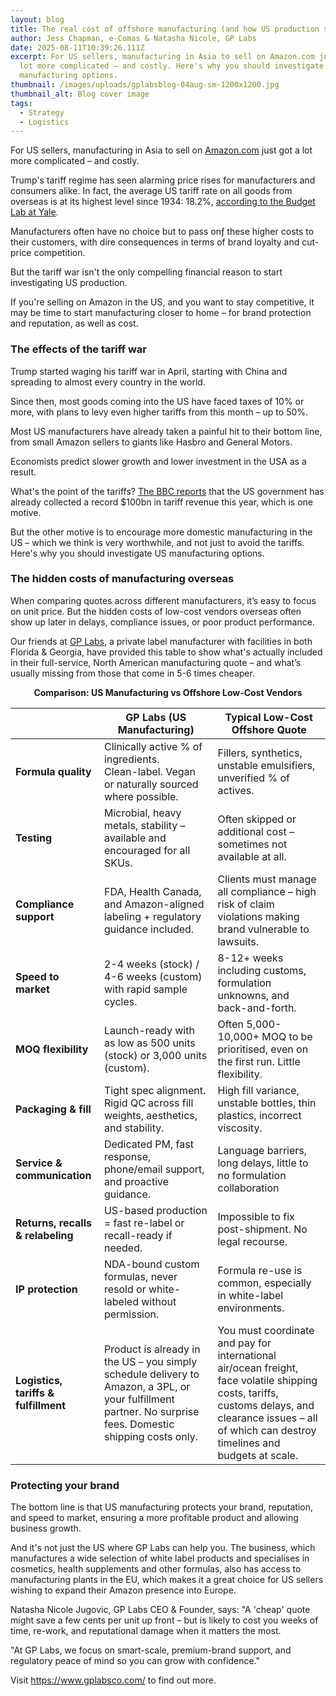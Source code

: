 ```yaml
---
layout: blog
title: The real cost of offshore manufacturing (and how US production solves it!)
author: Jess Chapman, e-Comas & Natasha Nicole, GP Labs
date: 2025-08-11T10:39:26.111Z
excerpt: For US sellers, manufacturing in Asia to sell on Amazon.com just got a
  lot more complicated – and costly. Here's why you should investigate US
  manufacturing options.
thumbnail: /images/uploads/gplabsblog-04aug-sm-1200x1200.jpg
thumbnail_alt: Blog cover image
tags:
  - Strategy
  - Logistics
---
```

<!--StartFragment-->

For US sellers, manufacturing in Asia to sell on [Amazon.com](http://amazon.com) just got a lot more complicated – and costly. 

Trump's tariff regime has seen alarming price rises for manufacturers and consumers alike. In fact, the average US tariff rate on all goods from overseas is at its highest level since 1934: 18.2%, [according to the Budget Lab at Yale](https://budgetlab.yale.edu/research/state-us-tariffs-july-28-2025).

Manufacturers often have no choice but to pass onƒ these higher costs to their customers, with dire consequences in terms of brand loyalty and cut-price competition. 

But the tariff war isn't the only compelling financial reason to start investigating US production.

If you're selling on Amazon in the US, and you want to stay competitive, it may be time to start manufacturing closer to home – for brand protection and reputation, as well as cost. 

### The effects of the tariff war

Trump started waging his tariff war in April, starting with China and spreading to almost every country in the world. 

Since then, most goods coming into the US have faced taxes of 10% or more, with plans to levy even higher tariffs from this month – up to 50%. 

Most US manufacturers have already taken a painful hit to their bottom line, from small Amazon sellers to giants like Hasbro and General Motors. 

Economists predict slower growth and lower investment in the USA as a result. 

What's the point of the tariffs? [The BBC reports](https://www.bbc.co.uk/news/articles/cqx2xx8qpl4o) that the US government has already collected a record $100bn in tariff revenue this year, which is one motive.

But the other motive is to encourage more domestic manufacturing in the US – which we think is very worthwhile, and not just to avoid the tariffs. Here's why you should investigate US manufacturing options. 

### The hidden costs of manufacturing overseas 

When comparing quotes across different manufacturers, it’s easy to focus on unit price. But the hidden costs of low-cost vendors overseas often show up later in delays, compliance issues, or poor product performance.

Our friends at [GP Labs](https://www.gplabsco.com/), a private label manufacturer with facilities in both Florida & Georgia, have provided this table to show what's actually included in their full-service, North American manufacturing quote – and what’s usually missing from those that come in 5-6 times cheaper.

<strong style="text-align: center; display:block">
  Comparison: US Manufacturing vs Offshore Low-Cost Vendors 
</strong>



|     | **GP Labs (US Manufacturing)** | **Typical Low-Cost Offshore Quote** |
| --- | --- | --- |
| **Formula quality** | Clinically active % of ingredients. <br> Clean-label. Vegan or naturally sourced where possible. | Fillers, synthetics, unstable emulsifiers, unverified % of actives. |
| **Testing** | Microbial, heavy metals, stability – available and encouraged for all SKUs. | Often skipped or additional cost – sometimes not available at all. |
| **Compliance support** | FDA, Health Canada, and Amazon-aligned labeling + regulatory guidance included. | Clients must manage all compliance – high risk of claim violations making brand vulnerable to lawsuits. |
| **Speed to market** | 2-4 weeks (stock) / 4-6 weeks (custom) with rapid sample cycles. | 8-12+ weeks including customs, formulation unknowns, and back-and-forth.
| **MOQ flexibility** | Launch-ready with as low as 500 units (stock) or 3,000 units (custom). | Often 5,000-10,000+ MOQ to be prioritised, even on the first run. Little flexibility. |
| **Packaging & fill** | Tight spec alignment. Rigid QC across fill weights, aesthetics, and stability. | High fill variance, unstable bottles, thin plastics, incorrect viscosity. |
| **Service & communication** | Dedicated PM, fast response, phone/email support, and proactive guidance. | Language barriers, long delays, little to no formulation collaboration |
| **Returns, recalls & relabeling** | US-based production = fast re-label or recall-ready if needed. | Impossible to fix post-shipment. No legal recourse. |
| **IP protection** | NDA-bound custom formulas, never resold or white-labeled without permission. | Formula re-use is common, especially in white-label environments. |
| **Logistics, tariffs & fulfillment** | Product is already in the US – you simply schedule delivery to Amazon, a 3PL, or your fulfillment partner. No surprise fees. Domestic shipping costs only. | You must coordinate and pay for international air/ocean freight, face volatile shipping costs, tariffs, customs delays, and clearance issues – all of which can destroy timelines and budgets at scale. |


### Protecting your brand

The bottom line is that US manufacturing protects your brand, reputation, and speed to market, ensuring a more profitable product and allowing business growth.

And it's not just the US where GP Labs can help you. The business, which manufactures a wide selection of white label products and specialises in cosmetics, health supplements and other formulas, also has access to manufacturing plants in the EU, which makes it a great choice for US sellers wishing to expand their Amazon presence into Europe.

Natasha Nicole Jugovic, GP Labs CEO & Founder, says: "A 'cheap' quote might save a few cents per unit up front – but is likely to cost you weeks of time, re-work, and reputational damage when it matters the most. 

"At GP Labs, we focus on smart-scale, premium-brand support, and regulatory peace of mind so you can grow with confidence."

Visit <https://www.gplabsco.com/> to find out more.

<!--EndFragment-->